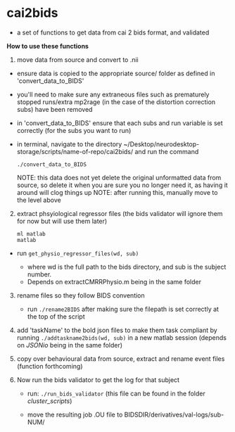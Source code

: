 # cai2bids
- a set of functions to get data from cai 2 bids format, and validated

**How to use these functions**

1. move data from source and convert to .nii

- ensure data is copied to the appropriate source/ folder as defined in 'convert_data_to_BIDS'
- you'll need to make sure any extraneous files such as prematurely stopped runs/extra mp2rage (in the case of the distortion correction subs) have been removed
- in 'convert_data_to_BIDS' ensure that each subs and run variable is set correctly (for the subs you want to run)
- in terminal, navigate to the directory ~/Desktop/neurodesktop-storage/scripts/name-of-repo/cai2bids/ and run the command
    
    ```./convert_data_to_BIDS```

    NOTE: this data does not yet delete the original unformatted data from source, so delete it when you are sure you no longer need it, as having it around will clog things up
    NOTE: after running this, manually move to the level above
    
2. extract phsyiological regressor files (the bids validator will ignore them for now but will use them later)

    ```
	ml matlab
    matlab
	```
- run 
    ```get_physio_regressor_files(wd, sub)```
    
  -  where wd is the full path to the bids directory, and sub is the subject number. 
  -  Depends on extractCMRRPhysio.m being in the same folder
    
3. rename files so they follow BIDS convention
    
    - run ```./rename2BIDS``` after making sure the filepath is set correctly at the top of the script


4. add 'taskName' to the bold json files to make them task compliant by running ```./addtaskname2bids(wd, sub)``` in a new matlab session (depends on *JSONio* being in the same folder)
5. copy over behavioural data from source, extract and rename event files (function forthcoming)

6. Now run the bids validator to get the log for that subject
    
     - run:
     ```./run_bids_validator``` (this file can be found in the folder *cluster_scripts*)
    
    - move the resulting job .OU file to BIDSDIR/derivatives/val-logs/sub-NUM/